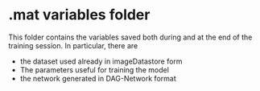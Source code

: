 # .mat variables folder
This folder contains the variables saved both during and at the end of the training session. In particular, there are
- the dataset used already in imageDatastore form
- The parameters useful for training the model
- the network generated in DAG-Network format
